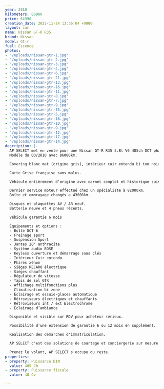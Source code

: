 ```yaml
---
year: 2010
kilometers: 86000
price: 64990
creation_date: 2022-11-24 13:56:04 +0000
layout: car
name: Nissan GT-R R35
brand: Nissan
model: Gt-r
fuel: Essence
photos:
- "/uploads/nissan-gtr-1.jpg"
- "/uploads/nissan-gtr-2.jpg"
- "/uploads/nissan-gtr-3.jpg"
- "/uploads/nissan-gtr-4.jpg"
- "/uploads/nissan-gtr-6.jpg"
- "/uploads/nissan-gtr-21.jpg"
- "/uploads/nissan-gtr-13.jpg"
- "/uploads/nissan-gtr-16.jpg"
- "/uploads/nissan-gtr-11.jpg"
- "/uploads/nissan-gtr-8.jpg"
- "/uploads/nissan-gtr-7.jpg"
- "/uploads/nissan-gtr-9.jpg"
- "/uploads/nissan-gtr-15.jpg"
- "/uploads/nissan-gtr-5.jpg"
- "/uploads/nissan-gtr-18.jpg"
- "/uploads/nissan-gtr-10.jpg"
- "/uploads/nissan-gtr-9.jpg"
- "/uploads/nissan-gtr-12.jpg"
- "/uploads/nissan-gtr-17.jpg"
- "/uploads/nissan-gtr-14.jpg"
description: |-
  AP SELECT met en vente pour une Nissan GT-R R35 3.8l V6 485ch DCT phase 1.
  Modèle du 03/2010 avec 86000km.

  Covering blanc mat (origine gris), intérieur cuir entendu bi ton noir / rouge.

  Carte Grise française sans malus.

  Véhicule entièrement d’origine avec carnet complet et historique suivi.

  Dernier service moteur effectué chez un spécialiste à 82000km.
  Boîte et embrayage changés a 43000km.

  Disques et plaquettes AV / AR neuf.
  Batterie neuve et 4 pneus récents.

  Véhicule garantie 6 mois

  Équipements et options :
  - Boîte DCT 6
  - Freinage sport
  - Suspension Sport
  - Jantes 20" anthracite
  - Système audio BOSE
  - Keyless ouverture et démarrage sans clés
  - Intérieur Cuir entendu
  - Phares xénon
  - Sièges RECARO électrique
  - Sièges chauffant
  - Régulateur de vitesse
  - Tapis de sol GTR
  - Affichage multifonctions plus
  - Climatisation bi zone
  - Éclairage et essuie-glaces automatique
  - Rétroviseurs électriques et chauffants
  - Rétroviseurs int / ext Electrochrome
  - Éclairage d’ambiance

  Disponible et visible sur RDV pour acheteur sérieux.

  Possibilité d'une extension de garantie 6 ou 12 mois en supplément.

  Réalisation des démarches d'immatriculation.

  AP SELECT c'est des solutions de courtage et conciergerie sur mesure pour profiter librement de sa passion et de son patrimoine.

  Prenez le volant, AP SELECT s'occupe du reste.
properties:
- property: Puissance DIN
  value: 485 Ch
- property: Puissance fiscale
  value: 40 Cv

---
```

